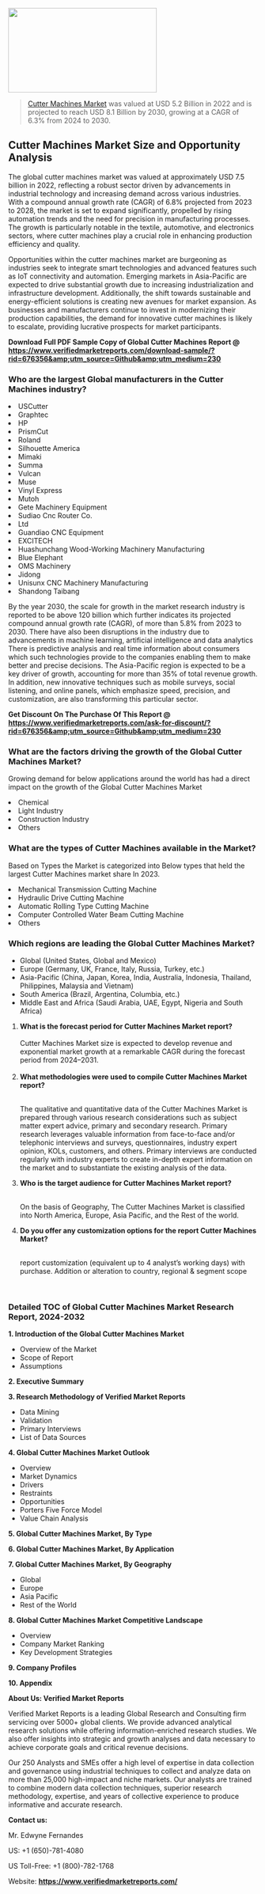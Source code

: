 <img src="https://ffe5etoiles.com/wp-content/uploads/2024/12/MST1-300x171.png" alt="" width="300" height="171" class="alignnone size-medium wp-image-20088" /><blockquote><p><p><a href="https://www.verifiedmarketreports.com/download-sample/?rid=676356&utm_source=Github&utm_medium=230" target="_blank">Cutter Machines Market</a> was valued at USD 5.2 Billion in 2022 and is projected to reach USD 8.1 Billion by 2030, growing at a CAGR of 6.3% from 2024 to 2030.</p></blockquote><p><h2>Cutter Machines Market Size and Opportunity Analysis</h2><p>The global cutter machines market was valued at approximately USD 7.5 billion in 2022, reflecting a robust sector driven by advancements in industrial technology and increasing demand across various industries. With a compound annual growth rate (CAGR) of 6.8% projected from 2023 to 2028, the market is set to expand significantly, propelled by rising automation trends and the need for precision in manufacturing processes. The growth is particularly notable in the textile, automotive, and electronics sectors, where cutter machines play a crucial role in enhancing production efficiency and quality.</p><p>Opportunities within the cutter machines market are burgeoning as industries seek to integrate smart technologies and advanced features such as IoT connectivity and automation. Emerging markets in Asia-Pacific are expected to drive substantial growth due to increasing industrialization and infrastructure development. Additionally, the shift towards sustainable and energy-efficient solutions is creating new avenues for market expansion. As businesses and manufacturers continue to invest in modernizing their production capabilities, the demand for innovative cutter machines is likely to escalate, providing lucrative prospects for market participants.</p></p><p class=""><strong>Download Full PDF Sample Copy of Global Cutter Machines Report @ <a href="https://www.verifiedmarketreports.com/download-sample/?rid=676356&amp;utm_source=Github&amp;utm_medium=230" target="_blank">https://www.verifiedmarketreports.com/download-sample/?rid=676356&amp;utm_source=Github&amp;utm_medium=230</a></strong></p><h3 id="" class="">Who are the largest Global manufacturers in the Cutter Machines industry?</h3><p><li>USCutter</li><li> Graphtec</li><li> HP</li><li> PrismCut</li><li> Roland</li><li> Silhouette America</li><li> Mimaki</li><li> Summa</li><li> Vulcan</li><li> Muse</li><li> Vinyl Express</li><li> Mutoh</li><li> Gete Machinery Equipment</li><li> Sudiao Cnc Router Co.</li><li>Ltd</li><li> Guandiao CNC Equipment</li><li> EXCITECH</li><li> Huashunchang Wood-Working Machinery Manufacturing</li><li> Blue Elephant</li><li> OMS Machinery</li><li> Jidong</li><li> Unisunx CNC Machinery Manufacturing</li><li> Shandong Taibang</li></p><div class=""><div class="" dir="" data-message-author-role="" data-message-id="" data-message-model-slug=""><div class=""><div class=""><div class=""><div class="" dir="" data-message-author-role="" data-message-id="" data-message-model-slug=""><div class=""><div class=""><p>By the year 2030, the scale for growth in the market research industry is reported to be above 120 billion which further indicates its projected compound annual growth rate (CAGR), of more than 5.8% from 2023 to 2030. There have also been disruptions in the industry due to advancements in machine learning, artificial intelligence and data analytics There is predictive analysis and real time information about consumers which such technologies provide to the companies enabling them to make better and precise decisions. The Asia-Pacific region is expected to be a key driver of growth, accounting for more than 35% of total revenue growth. In addition, new innovative techniques such as mobile surveys, social listening, and online panels, which emphasize speed, precision, and customization, are also transforming this particular sector.</p><p><strong>Get Discount On The Purchase Of This Report @&nbsp; <a href="https://www.verifiedmarketreports.com/ask-for-discount/?rid=676356&amp;utm_source=Github&amp;utm_medium=230" target="_blank">https://www.verifiedmarketreports.com/ask-for-discount/?rid=676356&amp;utm_source=Github&amp;utm_medium=230</a></strong></p></div></div></div></div></div></div></div></div><h3 id="" class="">What are the factors driving the growth of the Global Cutter Machines Market?</h3><p id="" class="">Growing demand for below applications around the world has had a direct impact on the growth of the Global Cutter Machines Market</p><p id="" class=""><li>Chemical</li><li> Light Industry</li><li> Construction Industry</li><li> Others</li></p><h3 id="" class="">What are the types of Cutter Machines available in the Market?</h3><p id="" class="">Based on Types the Market is categorized into Below types that held the largest Cutter Machines market share In 2023.</p><p id="" class=""><li>Mechanical Transmission Cutting Machine</li><li> Hydraulic Drive Cutting Machine</li><li> Automatic Rolling Type Cutting Machine</li><li> Computer Controlled Water Beam Cutting Machine</li><li> Others</li></p><h3 id="" class="">Which regions are leading the Global Cutter Machines Market?</h3><ul><li>Global (United States, Global and Mexico)</li><li>Europe (Germany, UK, France, Italy, Russia, Turkey, etc.)</li><li>Asia-Pacific (China, Japan, Korea, India, Australia, Indonesia, Thailand, Philippines, Malaysia and Vietnam)</li><li>South America (Brazil, Argentina, Columbia, etc.)</li><li>Middle East and Africa (Saudi Arabia, UAE, Egypt, Nigeria and South Africa)</li></ul><p><ol><li><strong>What is the forecast period for Cutter Machines Market report?<br /></strong><br /><span data-sheets-root="1" data-sheets-value="{&quot;1&quot;:2,&quot;2&quot;:&quot;XXXX size is expected to develop revenue and exponential market growth at a remarkable CAGR during the forecast period from 2024&ndash;2030.&quot;}" data-sheets-userformat="{&quot;2&quot;:12674,&quot;4&quot;:{&quot;1&quot;:2,&quot;2&quot;:16776960},&quot;10&quot;:2,&quot;11&quot;:0,&quot;15&quot;:&quot;Arial&quot;,&quot;16&quot;:12}">Cutter Machines Market size is expected to develop revenue and exponential market growth at a remarkable CAGR during the forecast period from 2024&ndash;2031.</span><br /><br /></li><li><strong>What methodologies were used to compile Cutter Machines Market report?<br /><br /></strong><p>The qualitative and quantitative data of the&nbsp;Cutter Machines Market is prepared through various research considerations such as subject matter expert advice, primary and secondary research. Primary research leverages valuable information from face-to-face and/or telephonic interviews and surveys, questionnaires, industry expert opinion, KOLs, customers, and others. Primary interviews are conducted regularly with industry experts to create in-depth expert information on the market and to substantiate the existing analysis of the data.&nbsp;</p></li><li><strong>Who is the target audience for Cutter Machines Market report?<br /><br /></strong><p>On the basis of Geography, The&nbsp;Cutter Machines Market is classified into North America, Europe, Asia Pacific, and the Rest of the world.</p></li><li><strong>Do you offer any customization options for the report Cutter Machines Market?<br /><br /></strong><p>report customization (equivalent up to 4 analyst&rsquo;s working days) with purchase. Addition or alteration to country, regional &amp; segment scope</p><p>&nbsp;</p></li></ol></p><h3 id="" class="">Detailed TOC of Global Cutter Machines Market Research Report, 2024-2032</h3><p id="" class=""><strong>1. Introduction of the Global Cutter Machines Market</strong></p><ul><li>Overview of the Market</li><li>Scope of Report</li><li>Assumptions</li></ul><p id="" class=""><strong>2. Executive Summary</strong></p><p id="" class=""><strong>3. Research Methodology of&nbsp;Verified Market Reports</strong></p><ul><li>Data Mining</li><li>Validation</li><li>Primary Interviews</li><li>List of Data Sources</li></ul><p id="" class=""><strong>4. Global Cutter Machines Market Outlook</strong></p><ul><li>Overview</li><li>Market Dynamics</li><li>Drivers</li><li>Restraints</li><li>Opportunities</li><li>Porters Five Force Model</li><li>Value Chain Analysis</li></ul><p id="" class=""><strong>5. Global Cutter Machines Market, By&nbsp;Type</strong></p><p id="" class=""><strong>6. Global Cutter Machines Market, By Application</strong></p><p id="" class=""><strong>7. Global Cutter Machines Market, By Geography</strong></p><ul><li>Global</li><li>Europe</li><li>Asia Pacific</li><li>Rest of the World</li></ul><p id="" class=""><strong>8. Global Cutter Machines Market Competitive Landscape</strong></p><ul><li>Overview</li><li>Company Market Ranking</li><li>Key Development Strategies</li></ul><p id="" class=""><strong>9. Company Profiles</strong></p><p id="" class=""><strong>10. Appendix</strong></p><p id="" class=""><strong>About Us: Verified Market Reports</strong></p><p id="" class="">Verified Market Reports is a leading Global Research and Consulting firm servicing over 5000+ global clients. We provide advanced analytical research solutions while offering information-enriched research studies. We also offer insights into strategic and growth analyses and data necessary to achieve corporate goals and critical revenue decisions.</p><p id="" class="">Our 250 Analysts and SMEs offer a high level of expertise in data collection and governance using industrial techniques to collect and analyze data on more than 25,000 high-impact and niche markets. Our analysts are trained to combine modern data collection techniques, superior research methodology, expertise, and years of collective experience to produce informative and accurate research.</p><p id="" class=""><strong>Contact us:</strong></p><p id="" class="">Mr. Edwyne Fernandes</p><p id="" class="">US: +1 (650)-781-4080</p><p id="" class="">US Toll-Free: +1 (800)-782-1768</p><p id="" class="">Website: <a target="" data-test-app-aware-link=""><strong>https://www.verifiedmarketreports.com/</strong></a></p>
